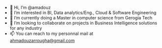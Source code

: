 - 👋 Hi, I’m @amadouz
- 👀 I’m interested in BI, Data analytics/Eng., Cloud & Software Engineering
- 🌱 I’m currently doing a Master in computer science from Gerogia Tech
- 💞️ I’m looking to collaborate on projects in Business Intelligence solutions for any industry
- 📫 You can reach to my personnal mail at ahmadouzarrougha@gmail.com

<!---
amadouz/amadouz is a ✨ special ✨ repository because its `README.md` (this file) appears on your GitHub profile.
You can click the Preview link to take a look at your changes.
--->
